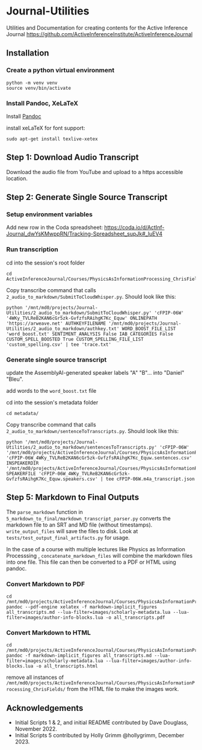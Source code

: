 # Journal-Utilities
Utilities and Documentation for creating contents for the Active Inference Journal
https://github.com/ActiveInferenceInstitute/ActiveInferenceJournal

## Installation

### Create a python virtual environment

```
python -m venv venv
source venv/bin/activate
```

### Install Pandoc, XeLaTeX
Install [Pandoc](https://pandoc.org/installing.html) 

install xeLaTeX for font support:
```
sudo apt-get install texlive-xetex
```

## Step 1: Download Audio Transcript

Download the audio file from YouTube and upload to a https  accessible location.

## Step 2: Generate Single Source Transcript

### Setup environment variables
Add new row in the Coda spreadsheet:
https://coda.io/d/ActInf-Journal_dwYsKMwppRN/Tracking-Spreadsheet_supJk#_luEV4

### Run transcription
cd into the session's root folder
```
cd ActiveInferenceJournal/Courses/PhysicsAsInformationProcessing_ChrisFields/Discussion_1/
```

Copy transcribe command that calls `2_audio_to_markdown/SubmitToCloudWhisper.py`. Should look like this:
```
python '/mnt/md0/projects/Journal-Utilities/2_audio_to_markdown/SubmitToCloudWhisper.py' 'cFPIP-06W' '4WKy_TVLReB2KAN6cGr5zk-GvfzfsRAihgK7Kc_Equw' ONLINEPATH 'https://arweave.net' AUTHKEYFILENAME '/mnt/md0/projects/Journal-Utilities/2_audio_to_markdown/authkey.txt' WORD_BOOST_FILE_LIST 'word_boost.txt' SENTIMENT_ANALYSIS False IAB_CATEGORIES False CUSTOM_SPELL_BOOSTED True CUSTOM_SPELLING_FILE_LIST 'custom_spelling.csv' | tee 'trace.txt'
```

### Generate single source transcript

update the AssemblyAI-generated speaker labels "A" "B"... into "Daniel" "Bleu".

add words to the `word_boost.txt` file

cd into the session's metadata folder
```
cd metadata/
```

Copy transcribe command that calls `2_audio_to_markdown/sentenceToTranscripts.py`. Should look like this:
```
python '/mnt/md0/projects/Journal-Utilities/2_audio_to_markdown/sentencesToTranscripts.py' 'cFPIP-06W' '/mnt/md0/projects/ActiveInferenceJournal/Courses/PhysicsAsInformationProcessing_ChrisFields/Discussion_6/Metadata' 'cFPIP-06W_4WKy_TVLReB2KAN6cGr5zk-GvfzfsRAihgK7Kc_Equw.sentences.csv' INSPEAKERDIR '/mnt/md0/projects/ActiveInferenceJournal/Courses/PhysicsAsInformationProcessing_ChrisFields/Discussion_6/Metadata' SPEAKERFILE 'cFPIP-06W_4WKy_TVLReB2KAN6cGr5zk-GvfzfsRAihgK7Kc_Equw.speakers.csv' | tee cFPIP-06W.m4a_transcript.json
```

## Step 5: Markdown to Final Outputs

The `parse_markdown` function in `5_markdown_to_final/markdown_transcript_parser.py` converts the markdown file to an SRT and MD file (without timestamps). `write_output_files` will save the files to disk. Look at `tests/test_output_final_artifacts.py` for usage.

In the case of a course with multiple lectures like Physics as Information Processsing , `concatenate_markdown_files` will combine the markdown files into one file. This file can then be converted to a PDF or HTML using pandoc.

### Convert Markdown to PDF

```
cd /mnt/md0/projects/ActiveInferenceJournal/Courses/PhysicsAsInformationProcessing_ChrisFields
pandoc --pdf-engine xelatex -f markdown-implicit_figures all_transcripts.md --lua-filter=images/scholarly-metadata.lua --lua-filter=images/author-info-blocks.lua -o all_transcripts.pdf
```

### Convert Markdown to HTML

```
cd /mnt/md0/projects/ActiveInferenceJournal/Courses/PhysicsAsInformationProcessing_ChrisFields
pandoc -f markdown-implicit_figures all_transcripts.md --lua-filter=images/scholarly-metadata.lua --lua-filter=images/author-info-blocks.lua -o all_transcripts.html
```

remove all instances of `/mnt/md0/projects/ActiveInferenceJournal/Courses/PhysicsAsInformationProcessing_ChrisFields/` from the HTML file to make the images work.


## Acknowledgements

- Initial Scripts 1 & 2, and initial README contributed by Dave Douglass, November 2022.
- Initial Scripts 5 contributed by Holly Grimm @hollygrimm, December 2023.


